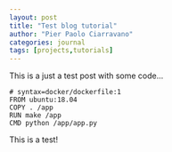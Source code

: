 ```yaml
---
layout: post
title: "Test blog tutorial"
author: "Pier Paolo Ciarravano"
categories: journal
tags: [projects,tutorials]
---
```


This is a just a test post with some code...

```docker
# syntax=docker/dockerfile:1
FROM ubuntu:18.04
COPY . /app
RUN make /app
CMD python /app/app.py

```

This is a test!
